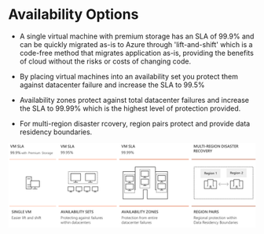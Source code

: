 # Availability Options

- A single virtual machine with premium storage has an SLA of 99.9% and can be quickly migrated as-is to Azure through 'lift-and-shift' which is a code-free method that migrates application as-is, providing the benefits of cloud without the risks or costs of changing code.

- By placing virtual machines into an availability set you protect them against datacenter failure and increase the SLA to 99.5%

- Availability zones protect against total datacenter failures and increase the SLA to 99.99% which is the highest level of protection provided.

- For multi-region disaster rcovery, region pairs protect and provide data residency boundaries.

<p align="center">
<img src="https://raw.githubusercontent.com/BIT-R0nIn/AZ-900-Microsoft-Azure-Fundamentals-Study-Notes/master/img/ao.png"></p>